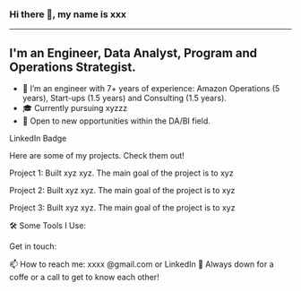 
### Hi there 👋, my name is xxx

-----

## I'm an Engineer, Data Analyst, Program and Operations Strategist.

- 🔭 I’m an engineer with 7+ years of experience: Amazon Operations (5 years), Start-ups (1.5 years) and Consulting (1.5 years).
- 🎓 Currently pursuing xyzzz 
- 🔎 Open to new opportunities within the DA/BI field.

LinkedIn Badge



Here are some of my projects. Check them out!

Project 1: Built xyz xyz. The main goal of the project is to xyz

Project 2: Built xyz xyz. The main goal of the project is to xyz

Project 3: Built xyz xyz. The main goal of the project is to xyz


    


🛠 Some Tools I Use:

       

Get in touch:

📫 How to reach me: xxxx @gmail.com or LinkedIn
💬 Always down for a coffe or a call to get to know each other!


